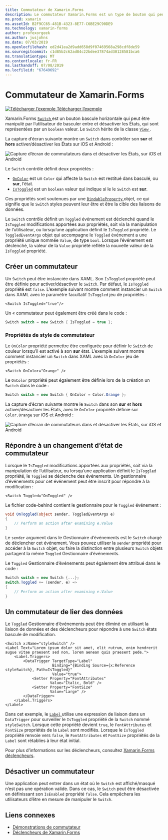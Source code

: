 ```yaml
---
title: Commutateur de Xamarin.Forms
description: Le commutateur Xamarin.Forms est un type de bouton qui peut être manipulé par l’utilisateur de basculer entre et désactiver les États. Cet article explique comment utiliser la classe de commutateur pour afficher un élément d’interface utilisateur bascule si celle-ci.
ms.prod: xamarin
ms.assetId: B2F9CC65-481B-4323-8E77-C6BE29C90DE9
ms.technology: xamarin-forms
author: profexorgeek
ms.author: jusjohns
ms.date: 07/03/2019
ms.openlocfilehash: ed2d41ea2d9add658d9f07469568a298cdf8de59
ms.sourcegitcommit: c1d85b2c62ad84c22bdee37874ad30128581bca6
ms.translationtype: MT
ms.contentlocale: fr-FR
ms.lasthandoff: 07/08/2019
ms.locfileid: "67649692"
---
```

# <a name="xamarinforms-switch"></a>Commutateur de Xamarin.Forms

[![Télécharger l’exemple](~/media/shared/download.png) Télécharger l’exemple](https://github.com/xamarin/xamarin-forms-samples/tree/master/UserInterface/SwitchDemos)

Xamarin.Forms [ `Switch` ](xref:Xamarin.Forms.Switch) est un bouton bascule horizontale qui peut être manipulé par l’utilisateur de basculer entre et désactiver les États, qui sont représentées par un `boolean` valeur. Le `Switch` hérite de la classe [ `View` ](xref:Xamarin.Forms.View).

La capture d’écran suivante montre un `Switch` dans contrôler son **sur** et **hors** activer/désactiver les États sur iOS et Android :

![Capture d’écran de commutateurs dans et désactiver les États, sur iOS et Android](switch-images/switch-states-default.png "bascule sur iOS et Android")

Le `Switch` contrôle définit deux propriétés :

* [`OnColor`](xref:Xamarin.Forms.Switch.OnColor) est un `Color` qui affecte la `Switch` est restitué dans basculé, ou **sur**, l’état.
* [`IsToggled`](xref:Xamarin.Forms.Switch.IsToggled) est un `boolean` valeur qui indique si le le `Switch` est **sur**.

Ces propriétés sont soutenues par une [ `BindableProperty` ](xref:Xamarin.Forms.BindableProperty) objet, ce qui signifie que le `Switch` styles peuvent leur être et être la cible des liaisons de données.

Le `Switch` contrôle définit un `Toggled` événement est déclenché quand le `IsToggled` modifications apportées aux propriétés, soit via la manipulation de l’utilisateur, ou lorsqu’une application définit le `IsToggled` propriété. Le `ToggledEventArgs` objet qui accompagne le `Toggled` événement a une propriété unique nommée `Value`, de type `bool`. Lorsque l’événement est déclenché, la valeur de la `Value` propriété reflète la nouvelle valeur de la `IsToggled` propriété.

## <a name="create-a-switch"></a>Créer un commutateur

Un `Switch` peut être instanciée dans XAML. Son `IsToggled` propriété peut être définie pour activer/désactiver le `Switch`. Par défaut, le `IsToggled` propriété est `false`. L’exemple suivant montre comment instancier un `Switch` dans XAML avec le paramètre facultatif `IsToggled` jeu de propriétés :

```xaml
<Switch IsToggled="true"/>
```

Un « commutateur peut également être créé dans le code :

```csharp
Switch switch = new Switch { IsToggled = true };
```

### <a name="switch-style-properties"></a>Propriétés de style de commutateur

Le `OnColor` propriété permettre être configurée pour définir le `Switch` de couleur lorsqu’il est activé à son **sur** état. L’exemple suivant montre comment instancier un `Switch` dans XAML avec la `OnColor` jeu de propriétés :

```xaml
<Switch OnColor="Orange" />
```

Le `OnColor` propriété peut également être définie lors de la création un `Switch` dans le code :

```csharp
Switch switch = new Switch { OnColor = Color.Orange };
```

La capture d’écran suivante montre le `Switch` dans son **sur** et **hors** activer/désactiver les États, avec le `OnColor` propriété définie sur `Color.Orange` sur iOS et Android :

![Capture d’écran de commutateurs dans et désactiver les États, sur iOS et Android](switch-images/switch-states-oncolor.png "bascule sur iOS et Android")

## <a name="respond-to-a-switch-state-change"></a>Répondre à un changement d’état de commutateur

Lorsque le `IsToggled` modifications apportées aux propriétés, soit via la manipulation de l’utilisateur, ou lorsqu’une application définit le `IsToggled` propriété, le `Toggled` se déclenche des événements. Un gestionnaire d’événements pour cet événement peut être inscrit pour répondre à la modification :

```xaml
<Switch Toggled="OnToggled" />
```

Le fichier code-behind contient le gestionnaire pour le `Toggled` événement :

```csharp
void OnToggled(object sender, ToggledEventArgs e)
{
    // Perform an action after examining e.Value
}
```

Le `sender` argument dans le Gestionnaire d’événements est le `Switch` chargé de déclencher cet événement. Vous pouvez utiliser la `sender` propriété pour accéder à la `Switch` objet, ou faire la distinction entre plusieurs `Switch` objets partagent la même `Toggled` Gestionnaire d’événements.

Le `Toggled` Gestionnaire d’événements peut également être attribué dans le code :

```csharp
Switch switch = new Switch {...};
switch.Toggled += (sender, e) =>
{
    // Perform an action after examining e.Value
}
```

## <a name="data-bind-a-switch"></a>Un commutateur de lier des données

Le `Toggled` Gestionnaire d’événements peut être éliminé en utilisant la liaison de données et des déclencheurs pour répondre à une `Switch` états bascule de modification.

```xaml
<Switch x:Name="styleSwitch" />
<Label Text="Lorem ipsum dolor sit amet, elit rutrum, enim hendrerit augue vitae praesent sed non, lorem aenean quis praesent pede.">
    <Label.Triggers>
        <DataTrigger TargetType="Label"
                     Binding="{Binding Source={x:Reference styleSwitch}, Path=IsToggled}"
                     Value="true">
            <Setter Property="FontAttributes"
                    Value="Italic, Bold" />
            <Setter Property="FontSize"
                    Value="Large" />
        </DataTrigger>
    </Label.Triggers>
</Label>
```

Dans cet exemple, le [ `Label` ](xref:Xamarin.Forms.Label) utilise une expression de liaison dans un `DataTrigger` pour surveiller le `IsToggled` propriété de la `Switch` nommé `styleSwitch`. Lorsque cette propriété devient `true`, le `FontAttributes` et `FontSize` propriétés de la `Label` sont modifiés. Lorsque le `IsToggled` propriété renvoie vers `false`, le `FontAttributes` et `FontSize` propriétés de la `Label` sont rétablies à leur état initial.

Pour plus d’informations sur les déclencheurs, consultez [Xamarin.Forms déclencheurs](~/xamarin-forms/app-fundamentals/triggers.md).

## <a name="disable-a-switch"></a>Désactiver un commutateur

Une application peut entrer dans un état où le `Switch` est affiché/masqué n’est pas une opération valide. Dans ce cas, le `Switch` peut être désactivée en définissant son `IsEnabled` propriété `false`. Cela empêchera les utilisateurs d’être en mesure de manipuler le `Switch`.

## <a name="related-links"></a>Liens connexes

* [Démonstrations de commutateur](https://github.com/xamarin/xamarin-forms-samples/tree/master/UserInterface/SwitchDemos)
* [Déclencheurs de Xamarin.Forms](~/xamarin-forms/app-fundamentals/triggers.md)